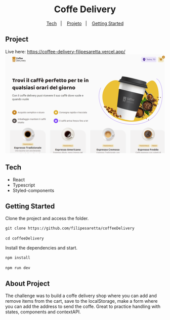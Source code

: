 <h1 align="center"> Coffe Delivery</h1>

<p align="center">
  <a href="#tech">Tech</a>&nbsp;&nbsp;&nbsp;|&nbsp;&nbsp;&nbsp;
  <a href="#project">Projeto</a>&nbsp;&nbsp;&nbsp;|&nbsp;&nbsp;&nbsp;
  <a href="#getting-started">Getting Started</a>
</p>

## Project
Live here: https://coffee-delivery-filipesaretta.vercel.app/
![coffe-delivery](./src/assets/img/view.png)

## Tech

- React
- Typescript
- Styled-components

## Getting Started

Clone the project and access the folder.

```
git clone https://github.com/filipesaretta/coffeeDelivery

cd coffeeDelivery
```

Install the dependencies and start.

```
npm install

npm run dev
```

## About Project 

The challenge was to build a coffe delivery shop where you can add and remove items from the cart, save to the localStorage, make a form where you can add the address to send the coffe.
Great to practice handling with states, components and contextAPI.


